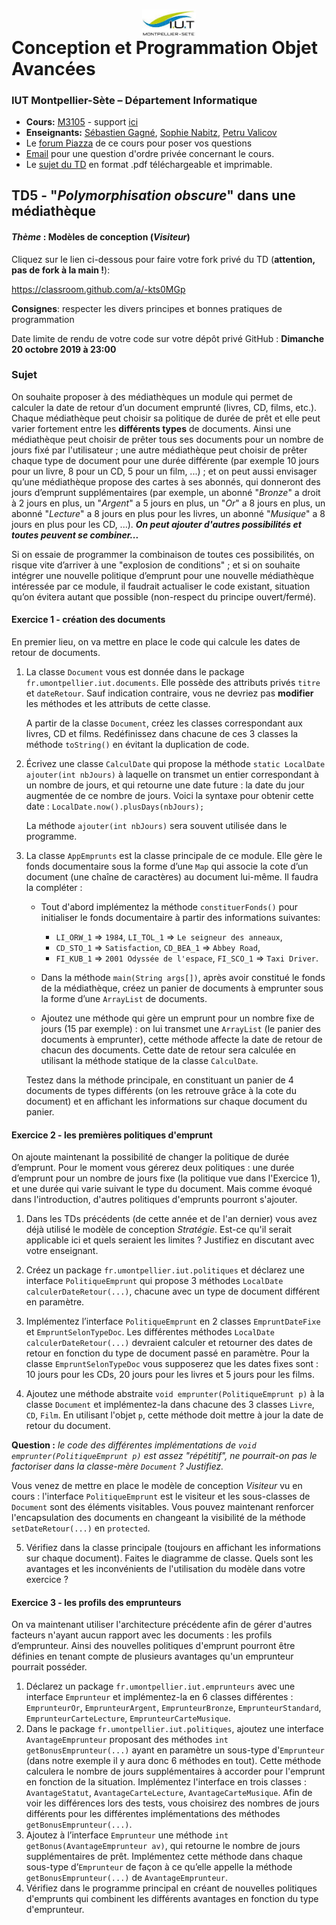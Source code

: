 # <img src="ressources/logo.jpeg" width="17%" style="margin:auto;display:block;"/> Conception et Programmation Objet Avancées 
### IUT Montpellier-Sète – Département Informatique
* **Cours:** [M3105](http://cache.media.enseignementsup-recherche.gouv.fr/file/25/09/7/PPN_INFORMATIQUE_256097.pdf) - support [ici](https://github.com/IUTInfoMontp-M3105/Ressources)
* **Enseignants:** [Sébastien Gagné](mailto:sebastien.gagne@umontpellier.fr), [Sophie Nabitz](mailto:sophie.nabitz@univ-avignon.fr), [Petru Valicov](mailto:petru.valicov@umontpellier.fr)
* Le [forum Piazza](https://piazza.com/class/jzs4o7je7zm1a0) de ce cours pour poser vos questions
* [Email](mailto:petru.valicov@umontpellier.fr) pour une question d'ordre privée concernant le cours.
* Le [sujet du TD](TD5.pdf) en format .pdf téléchargeable et imprimable.


## TD5 - "_Polymorphisation obscure_" dans une médiathèque
#### _Thème_ : Modèles de conception (_Visiteur_)

Cliquez sur le lien ci-dessous pour faire votre fork privé du TD (**attention, pas de fork à la main !**):

https://classroom.github.com/a/-kts0MGp

**Consignes**: respecter les divers principes et bonnes pratiques de programmation

Date limite de rendu de votre code sur votre dépôt privé GitHub : **Dimanche 20 octobre 2019 à 23:00**


### Sujet
On souhaite proposer à des médiathèques un module qui permet de calculer la date de retour d’un document emprunté (livres, CD, films, etc.). Chaque médiathèque peut choisir sa politique de durée de prêt et elle peut varier fortement entre les **différents types** de documents. Ainsi une médiathèque peut choisir de prêter tous ses documents pour un nombre de jours fixé par l'utilisateur ; une autre médiathèque peut choisir de prêter chaque type de document pour une durée différente (par exemple 10 jours pour un livre, 8 pour un CD, 5 pour un film, ...) ; et on peut aussi envisager qu’une médiathèque propose des cartes à ses abonnés, qui donneront des jours d’emprunt supplémentaires (par exemple, un abonné "_Bronze_" a droit à 2 jours en plus, un "_Argent_" a 5 jours en plus, un "_Or_" a 8 jours en plus, un abonné "_Lecture_" a 8 jours en plus pour les livres, un abonné "_Musique_" a 8 jours en plus pour les CD, ...). ***On peut ajouter d'autres possibilités et toutes peuvent se combiner...***


Si on essaie de programmer la combinaison de toutes ces possibilités, on risque vite d’arriver à une "explosion de conditions" ; et si on souhaite intégrer une nouvelle politique d’emprunt pour une nouvelle médiathèque intéressée par ce module, il faudrait actualiser le code existant, situation qu’on évitera autant que possible (non-respect du principe ouvert/fermé).

#### Exercice 1 - création des documents

En premier lieu, on va mettre en place le code qui calcule les dates de retour de documents.

1. La classe `Document` vous est donnée dans le package `fr.umontpellier.iut.documents`. Elle possède des attributs privés `titre` et `dateRetour`. Sauf indication contraire, vous ne devriez pas **modifier** les méthodes et les attributs de cette classe.
   
   A partir de la classe `Document`, créez les classes correspondant aux livres, CD et films. Redéfinissez dans chacune de ces 3 classes la méthode `toString()` en évitant la duplication de code.
  
2. Écrivez une classe `CalculDate` qui propose la méthode `static LocalDate ajouter(int nbJours)` à laquelle on transmet un entier correspondant à un nombre de jours, et qui retourne une date future : la date du jour augmentée de ce nombre de jours. Voici la syntaxe pour obtenir cette date :
   `LocalDate.now().plusDays(nbJours);`   
   
   La méthode `ajouter(int nbJours)` sera souvent utilisée dans le programme.
    
3. La classe `AppEmprunts` est la classe principale de ce module. Elle gère le fonds documentaire sous la forme d’une `Map` qui associe la cote d’un document (une chaîne de caractères) au document lui-même. Il faudra la compléter :
   * Tout d'abord implémentez la méthode `constituerFonds()` pour initialiser le fonds documentaire à partir des informations suivantes: 
    
        * `LI_ORW_1` &Rightarrow; `1984`, `LI_TOL_1`  &Rightarrow; `Le seigneur des anneaux`,
        * `CD_STO_1`  &Rightarrow; `Satisfaction`, `CD_BEA_1`  &Rightarrow; `Abbey Road`,
        * `FI_KUB_1`  &Rightarrow; `2001 Odyssée de l'espace`, `FI_SCO_1`  &Rightarrow; `Taxi Driver`.
   
   * Dans la méthode `main(String args[])`, après avoir constitué le fonds de la médiathèque, créez un panier de documents à emprunter sous la forme d’une `ArrayList` de documents.
     
   * Ajoutez une méthode qui gère un emprunt pour un nombre fixe de jours (15 par exemple) : on lui transmet une `ArrayList` (le panier des documents à emprunter), cette méthode affecte la date de retour de chacun des documents. Cette date de retour sera calculée en utilisant la méthode statique de la classe `CalculDate`.
   
   
   Testez dans la méthode principale, en constituant un panier de 4 documents de types différents (on les retrouve grâce à la cote du document) et en affichant les informations sur chaque document du panier.
   
   
   
   
#### Exercice 2 - les premières politiques d'emprunt
   
   On ajoute maintenant la possibilité de changer la politique de durée d’emprunt. Pour le moment vous gérerez deux politiques : une durée d’emprunt pour un nombre de jours fixe (la politique vue dans l'Exercice 1), et une durée qui varie suivant le type du document. Mais comme évoqué dans l'introduction, d'autres politiques d'emprunts pourront s'ajouter.
   
   
   1. Dans les TDs précédents (de cette année et de l'an dernier) vous avez déjà utilisé le modèle de conception _Stratégie_. Est-ce qu'il serait applicable ici et quels seraient les limites ? Justifiez en discutant avec votre enseignant.
   
   2. Créez un package `fr.umontpellier.iut.politiques` et déclarez une interface `PolitiqueEmprunt` qui propose 3 méthodes `LocalDate calculerDateRetour(...)`, chacune avec un type de document différent en paramètre.
    
   3. Implémentez l’interface `PolitiqueEmprunt` en 2 classes `EmpruntDateFixe` et `EmpruntSelonTypeDoc`. Les différentes méthodes `LocalDate calculerDateRetour(...)` devraient calculer et retourner des dates de retour en fonction du type de document passé en paramètre. Pour la classe `EmpruntSelonTypeDoc` vous supposerez que les dates fixes sont : 10 jours pour les CDs, 20 jours pour les livres et 5 jours pour les films.
   
   4. Ajoutez une méthode abstraite `void emprunter(PolitiqueEmprunt p)` à la classe `Document` et implémentez-la dans chacune des 3 classes `Livre`, `CD`, `Film`. En utilisant l'objet `p`, cette méthode doit mettre à jour la date de retour du document.
   
   **Question :** _le code des différentes implémentations de `void emprunter(PolitiqueEmprunt p)` est assez "répétitif", ne pourrait-on pas le factoriser dans la classe-mère `Document` ? Justifiez._
   
   Vous venez de mettre en place le modèle de conception _Visiteur_ vu en cours : l'interface `PolitiqueEmprunt` est le visiteur et les sous-classes de `Document` sont des éléments visitables.
   Vous pouvez maintenant renforcer l'encapsulation des documents en changeant la visibilité de la méthode `setDateRetour(...)` en `protected`.

   5. Vérifiez dans la classe principale (toujours en affichant les informations sur chaque document). Faites le diagramme de classe. Quels sont les avantages et les inconvénients de l'utilisation du modèle dans votre exercice ?
   
#### Exercice 3 - les profils des emprunteurs

   On va maintenant utiliser l'architecture précédente afin de gérer d'autres facteurs n'ayant aucun rapport avec les documents : les profils d’emprunteur. Ainsi des nouvelles politiques d'emprunt pourront être définies en tenant compte de plusieurs avantages qu'un emprunteur pourrait posséder.

1. Déclarez un package `fr.umontpellier.iut.emprunteurs` avec une interface `Emprunteur` et implémentez-la en 6 classes différentes : `EmprunteurOr`, `EmprunteurArgent`, `EmprunteurBronze`,   `EmprunteurStandard`, `EmprunteurCarteLecture`, `EmprunteurCarteMusique`.
2.
   Dans le package `fr.umontpellier.iut.politiques`, ajoutez une interface `AvantageEmprunteur` proposant des méthodes `int getBonusEmprunteur(...)` ayant en paramètre un sous-type d'`Emprunteur` (dans notre exemple il y aura donc 6 méthodes en tout). Cette méthode calculera le nombre de jours supplémentaires à accorder pour l'emprunt en fonction de la situation.
   Implémentez l'interface en trois classes : `AvantageStatut`, `AvantageCarteLecture`, `AvantageCarteMusique`. Afin de voir les différences lors des tests, vous choisirez des nombres de jours différents pour les différentes implémentations des méthodes `getBonusEmprunteur(...)`.
3.  Ajoutez à l’interface `Emprunteur` une méthode `int getBonus(AvantageEmprunteur av)`, qui retourne le nombre de jours supplémentaires de prêt. Implémentez cette méthode dans chaque  sous-type d’`Emprunteur` de façon à ce qu’elle appelle la méthode `getBonusEmprunteur(...)` de `AvantageEmprunteur`.
4. Vérifiez dans le programme principal en créant de nouvelles politiques d'emprunts qui combinent les différents avantages en fonction du type d'emprunteur.
